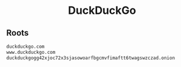 


<h1 align="center">DuckDuckGo</h1>  


## Roots


```html
duckduckgo.com
www.duckduckgo.com
duckduckgogg42xjoc72x3sjasowoarfbgcmvfimaftt6twagswzczad.onion
```  

<br>
